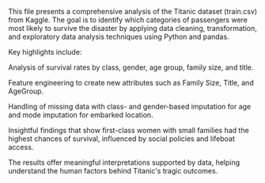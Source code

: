 This file presents a comprehensive analysis of the Titanic dataset (train.csv) from Kaggle. The goal is to identify which categories of passengers were most likely to survive the disaster by applying data cleaning, transformation, and exploratory data analysis techniques using Python and pandas.

Key highlights include:

Analysis of survival rates by class, gender, age group, family size, and title.

Feature engineering to create new attributes such as Family Size, Title, and AgeGroup.

Handling of missing data with class- and gender-based imputation for age and mode imputation for embarked location.

Insightful findings that show first-class women with small families had the highest chances of survival, influenced by social policies and lifeboat access.

The results offer meaningful interpretations supported by data, helping understand the human factors behind Titanic's tragic outcomes.
